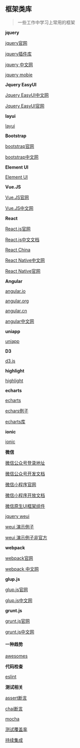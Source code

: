## 框架类库

> 一些工作中学习上常用的框架

**jquery**

[jquery官网](http://jquery.com/)

[jquery插件库](https://www.jq22.com/)

[jquery 中文网](https://www.jquery123.com/)

[jquery mobie](http://jquerymobile.com/)

**Jquery  EasyUI**

[Jquery EasyUI中文网](http://www.jeasyui.net/)

[Jquery EasyUI官网](http://www.jeasyui.com/)

**layui**

[layui](https://www.layui.com/)

**Bootstrap**

[bootstrap官网](https://getbootstrap.com/)

[bootstrap中文网](http://www.bootcss.com/)

**Element UI**

[Element UI](https://element.eleme.cn/#/zh-CN)

**Vue.JS**

[Vue.JS官网](https://vuejs.org/)

[Vue.JS中文网](https://cn.vuejs.org/)

**React**

[React.js官网](https://reactjs.org/)

[React.js中文文档](https://react.docschina.org/docs/react-api.html)

[React China](http://react-china.org/)

[React Native中文网](https://reactnative.cn/)

[React Native官网](https://facebook.github.io/react-native/)


**Angular**

[angular.io](https://angular.io/)

[angular.org](https://angularjs.org/)

[angular.cn](https://www.angular.cn/)

[angular中文网](https://www.angularjs.net.cn/)

**uniapp**

[uniapp](https://uniapp.dcloud.io/)

**D3**

[d3.js](https://d3js.org/)

**highlight**

[highlight](https://www.highlight.net/)

**echarts**

[echarts](https://echarts.baidu.com/)

[echars例子](https://echarts.baidu.com/echarts2/doc/example.html)

[echarts库](https://gallery.echartsjs.com/explore.html#sort=rank~timeframe=all~author=all)

**ionic**

[ionic](https://ionicframework.com/)

**微信**

[微信公众号登录地址](https://mp.weixin.qq.com/)

[微信公众号开发文档](https://mp.weixin.qq.com/wiki?t=resource/res_main&id=mp1445241432)

[微信小程序官网](https://mp.weixin.qq.com/cgi-bin/wx)

[微信小程序开放文档](https://developers.weixin.qq.com/miniprogram/dev/api/)

[微信原生UI框架组件](https://weui.io/)

[jquery weui](http://jqweui.com/)

[weui 演示例子](http://weui.shanliwawa.top/)

[weui 演示例子非官方](https://weui.io/example/#/)

**webpack**

[webpack官网](https://webpack.github.io/)

[webpack 中文网](https://www.webpackjs.com/)


**glup.js**

[glup.js官网](https://gulpjs.com/)

[glup.js中文网](https://www.gulpjs.com.cn/)

**grunt.js**

[grunt.js官网](https://gruntjs.com/)

[grunt.js中文网](https://www.gruntjs.net/)

#### 一种趋势

[awesomes](https://www.awesomes.cn/)

**代码检查**

[eslint](https://eslint.cn/)

**测试相关**

[assert断言](http://nodejs.cn/api/assert.html)

[chai断言](https://www.chaijs.com/)

[mocha](https://mochajs.org/)

[测试覆盖率](https://github.com/gotwarlost/istanbul)

[持续集成](https://travis-ci.org/)


